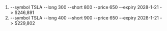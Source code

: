 1. --symbol TSLA --long 300 --short 800 --price 650 --expiry 2028-1-21 -> $246,891
2. --symbol TSLA --long 400 --short 900 --price 650 --expiry 2028-1-21 -> $229,802 